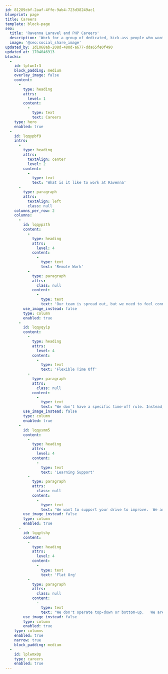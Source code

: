 ```yaml
---
id: 81289cbf-2aaf-4ffe-9ab4-723d38249ac1
blueprint: page
title: Careers
template: block-page
seo:
  title: 'Ravenna Laravel and PHP Careers'
  description: 'Work for a group of dedicated, kick-ass people who want to do good work and have some fun.'
  image: '@seo:social_share_image'
updated_by: 1d1068ab-208d-480d-a677-dda65fe0f490
updated_at: 1704046913
blocks:
  -
    id: lplwn1r3
    block_padding: medium
    overlay_image: false
    content:
      -
        type: heading
        attrs:
          level: 1
        content:
          -
            type: text
            text: Careers
    type: hero
    enabled: true
  -
    id: lqqypbf9
    intro:
      -
        type: heading
        attrs:
          textAlign: center
          level: 2
        content:
          -
            type: text
            text: 'What is it like to work at Ravenna'
      -
        type: paragraph
        attrs:
          textAlign: left
          class: null
    columns_per_row: 2
    columns:
      -
        id: lqqypzth
        content:
          -
            type: heading
            attrs:
              level: 4
            content:
              -
                type: text
                text: 'Remote Work'
          -
            type: paragraph
            attrs:
              class: null
            content:
              -
                type: text
                text: 'Our team is spread out, but we need to feel connected. We keep in touch all day via Slack and occasional video chat meetings.'
        use_image_instead: false
        type: column
        enabled: true
      -
        id: lqqyqy1p
        content:
          -
            type: heading
            attrs:
              level: 4
            content:
              -
                type: text
                text: 'Flexible Time Off'
          -
            type: paragraph
            attrs:
              class: null
            content:
              -
                type: text
                text: "We don't have a specific time-off rule. Instead, we want you to take as much. time as you need to be healthy, enjoy family and/or friends, and feel rested and ready to crush it."
        use_image_instead: false
        type: column
        enabled: true
      -
        id: lqqysmm5
        content:
          -
            type: heading
            attrs:
              level: 4
            content:
              -
                type: text
                text: 'Learning Support'
          -
            type: paragraph
            attrs:
              class: null
            content:
              -
                type: text
                text: 'We want to support your drive to improve.  We are happy to cover the costs of learning and additional education where it makes sense. '
        use_image_instead: false
        type: column
        enabled: true
      -
        id: lqqytshy
        content:
          -
            type: heading
            attrs:
              level: 4
            content:
              -
                type: text
                text: 'Flat Org'
          -
            type: paragraph
            attrs:
              class: null
            content:
              -
                type: text
                text: "We don't operate top-down or bottom-up.   We are pretty flat all the way around.  "
        use_image_instead: false
        type: column
        enabled: true
    type: columns
    enabled: true
    narrow: true
    block_padding: medium
  -
    id: lplwmx0p
    type: careers
    enabled: true
---
```

